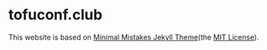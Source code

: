 # tofuconf.club

This website is based on [Minimal Mistakes Jekyll Theme](https://mmistakes.github.io/minimal-mistakes/)(the [MIT License](https://github.com/mmistakes/minimal-mistakes/blob/master/LICENSE.txt)).

